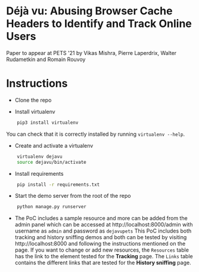 
# Déjà vu: Abusing Browser Cache Headers to Identify and Track Online Users
Paper to appear at PETS '21 by Vikas Mishra, Pierre Laperdrix, Walter Rudametkin and Romain Rouvoy

# Instructions
- Clone the repo

- Install virtualenv
```bash
    pip3 install virtualenv
```
You can check that it is correctly installed by running
```virtualenv --help```.
   
- Create and activate a virtualenv
```bash
	virtualenv dejavu
	source dejavu/bin/activate
```

- Install requirements
```bash
	pip install -r requirements.txt
```

-  Start the demo server from the root of the repo
```bash
	python manage.py runserver
```
- The PoC includes a sample resource and more can be added from the admin panel which can be accessed at http://localhost:8000/admin with username as `admin` and password as `dejavupets`
This PoC includes both tracking and history sniffing demos and both can be tested by visiting
http://localhost:8000 and following the instructions mentioned on the page.
If you want to change or add new resources, the `Resources` table has the link to the element tested for the **Tracking** page.
The `Links` table  contains the different links that are tested for the **History sniffing** page.



